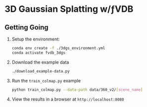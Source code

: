 # 3D Gaussian Splatting w/ƒVDB

## Getting Going

1. Setup the environment:

    ```bash
    conda env create -f ./3dgs_environment.yml
    conda activate fvdb_3dgs
    ```

2. Download the example data

    ```bash
    ./download_example-data.py
    ```

3. Run the `train_colmap.py` example
    ```bash
    python train_colmap.py --data-path data/360_v2/[scene_name]
    ```

4. View the results in a browser at `http://localhost:8080`
